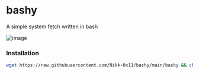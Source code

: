 # bashy
A simple system fetch written in bash

![image](https://user-images.githubusercontent.com/78542800/169713677-1ad96cec-0072-4176-82e2-61d919d66686.png)


### Installation
```sh
wget https://raw.githubusercontent.com/Nikk-0x11/bashy/main/bashy && chmod +x bashy && sudo mv bashy /usr/bin
```
